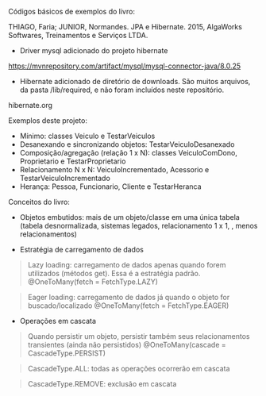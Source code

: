 Códigos básicos de exemplos do livro:

THIAGO, Faria; JUNIOR, Normandes. JPA e Hibernate. 2015, AlgaWorks Softwares, Treinamentos e Serviços LTDA.

* Driver mysql adicionado do projeto hibernate

https://mvnrepository.com/artifact/mysql/mysql-connector-java/8.0.25

* Hibernate adicionado de diretório de downloads. São muitos arquivos, da pasta /lib/required, e não foram incluídos neste repositório. 

hibernate.org

Exemplos deste projeto:

* Mínimo: classes Veiculo e TestarVeiculos
* Desanexando e sincronizando objetos: TestarVeiculoDesanexado
* Composição/agregação (relação 1 x N): classes VeiculoComDono, Proprietario e TestarProprietario
* Relacionamento N x N: VeiculoIncrementado, Acessorio e TestarVeiculoIncrementado
* Herança: Pessoa, Funcionario, Cliente e TestarHeranca

Conceitos do livro: 

* Objetos embutidos: mais de um objeto/classe em uma única tabela (tabela desnormalizada, sistemas legados, relacionamento 1 x 1, , menos relacionamentos)

* Estratégia de carregamento de dados

> Lazy loading: carregamento de dados apenas quando forem utilizados (métodos get). Essa é a estratégia padrão.
@OneToMany(fetch = FetchType.LAZY)

> Eager loading: carregamento de dados já quando o objeto for buscado/localizado
@OneToMany(fetch = FetchType.EAGER)

* Operações em cascata

> Quando persistir um objeto, persistir também seus relacionamentos transientes (ainda não persistidos)
@OneToMany(cascade = CascadeType.PERSIST)

> CascadeType.ALL: todas as operações ocorrerão em cascata

> CascadeType.REMOVE: exclusão em cascata